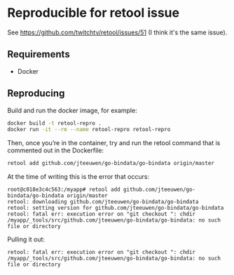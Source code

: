 # Reproducible for retool issue

See https://github.com/twitchtv/retool/issues/51 (I think it's the same issue).

## Requirements

- Docker

## Reproducing

Build and run the docker image, for example:

```sh
docker build -t retool-repro .
docker run -it --rm --name retool-repro retool-repro
```

Then, once you’re in the container, try and run the retool command that is commented out in the Dockerfile:

```sh
retool add github.com/jteeuwen/go-bindata/go-bindata origin/master
```

At the time of writing this is the error that occurs:

```console
root@c018e3c4c563:/myapp# retool add github.com/jteeuwen/go-bindata/go-bindata origin/master
retool: downloading github.com/jteeuwen/go-bindata/go-bindata
retool: setting version for github.com/jteeuwen/go-bindata/go-bindata
retool: fatal err: execution error on "git checkout ": chdir /myapp/_tools/src/github.com/jteeuwen/go-bindata/go-bindata: no such file or directory
```

Pulling it out:

```
retool: fatal err: execution error on "git checkout ": chdir /myapp/_tools/src/github.com/jteeuwen/go-bindata/go-bindata: no such file or directory
```
